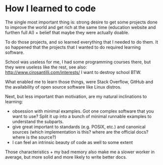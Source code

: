 # How I learned to code

The single most important thing is: strong desire to get some projects done to improve the world and get rich at the same time (education website and furthen full AI) + belief that maybe they were actually doable.

To do those projects, and so learned everything that I needed to do them. It so happened that the projects that I wanted to do  required learning software.

School was useless for me, I had some programming courses there, but they were useless like the rest, see also: http://www.cirosantilli.com/interests/ I want to destroy school BTW.

What enabled me to learn those things, were Stack Overflow, GitHub and the availability of open source software like Linux distros.

Next, but less important than motivation, are my natural inclinations to learning:

- obsession with minimal examples. Got one complex software that you want to use? Split it up into a bunch of minimal runnable examples to understand the subparts.
- give great important to standards (e.g. POSIX, etc.) and canonical sources (which implementation is this? where are the official docs? where is the source?)
- I can feel an intrinsic beauty of code as well to some extent

Those characteristics + my bad memory also make me a slower worker in average, but more solid and more likely to write better docs.
